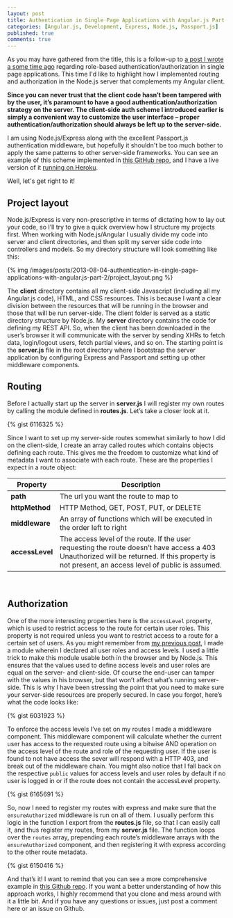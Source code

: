 ```yaml
---
layout: post
title: Authentication in Single Page Applications with Angular.js Part 2
categories: [Angular.js, Development, Express, Node.js, Passport.js]
published: true
comments: true
---
```

As you may have gathered from the title, this is a follow-up to <a href="http://www.frederiknakstad.com/authentication-in-single-page-applications-with-angular-js/">a post I wrote a some time ago</a> regarding role-based authentication/authorization in single page applications. This time I'd like to highlight how I implemented routing and authorization in the Node.js server that complements my Angular client.

**Since you can never trust that the client code hasn’t been tampered with by the user, it’s paramount to have a good authentication/authorization strategy on the server. The client-side auth scheme I introduced earlier is simply a convenient way to customize the user interface – proper authentication/authorization should always be left up to the server-side.** 

I am using Node.js/Express along with the excellent Passport.js authentication middleware, but hopefully it shouldn't be too much bother to apply the same patterns to other server-side frameworks. You can see an example of this scheme implemented in <a href="https://github.com/fnakstad/angular-client-side-auth">this GitHub repo</a>, and I have a live version of it <a href="http://angular-client-side-auth.herokuapp.com/">running on Heroku</a>. 

Well, let's get right to it!

## Project layout

Node.js/Express is very non-prescriptive in terms of dictating how to lay out your code, so I’ll try to give a quick overview how I structure my projects first. When working with Node.js/Angular I usually divide my code into server and client directories, and then split my server side code into controllers and models. So my directory structure will look something like this:

{% img /images/posts/2013-08-04-authentication-in-single-page-applications-with-angular.js-part-2/project_layout.png %}

The **client** directory contains all my client-side Javascript (including all my Angular.js code), HTML, and CSS resources. This is because I want a clear division between the resources that will be running in the browser and those that will be run server-side. The client folder is served as a static directory structure by Node.js. My **server** directory contains the code for defining my REST API. So, when the client has been downloaded in the user’s browser it will communicate with the server by sending XHRs to fetch data, login/logout users, fetch partial views, and so on. The starting point is the **server.js** file in the root directory where I bootstrap the server application by configuring Express and Passport and setting up other middleware components.

## Routing

Before I actually start up the server in **server.js** I will register my own routes by calling the module defined in **routes.js**. Let’s take a closer look at it.

{% gist 6116325 %}

Since I want to set up my server-side routes somewhat similarly to how I did on the client-side, I create an array called routes which contains objects defining each route. This gives me the freedom to customize what kind of metadata I want to associate with each route. These are the properties I expect in a route object:

Property    | Description
------------|-------------
**path**        | The url you want the route to map to
**httpMethod**  | HTTP Method, GET, POST, PUT, or DELETE
**middleware**  | An array of functions which will be executed in the order left to right
**accessLevel** | The access level of the route. If the user requesting the route doesn’t have access a 403 Unauthorized will be returned. If this property is not present, an access level of public is assumed.

<br />

## Authorization

One of the more interesting properties here is the <code>accessLevel</code> property, which is used to restrict access to the route for certain user roles. This property is not required unless you want to restrict access to a route for a certain set of users. As you might remember from <a href="http://www.frederiknakstad.com/authentication-in-single-page-applications-with-angular-js/">my previous post</a>, I made a module wherein I declared all user roles and access levels. I used a little trick to make this module usable both in the browser and by Node.js. This ensures that the values used to define access levels and user roles are equal on the server- and client-side. Of course the end-user can tamper with the values in his browser, but that won’t affect what’s running server-side. This is why I have been stressing the point that you need to make sure your server-side resources are properly secured. In case you forgot, here’s what the code looks like:

{% gist 6031923 %}

To enforce the access levels I’ve set on my routes I made a middleware component. This middleware component will calculate whether the current user has access to the requested route using a bitwise AND operation on the access level of the route and role of the requesting user. If the user is found to not have access the sever will respond with a HTTP 403, and break out of the middleware chain. You might also notice that I fall back on the respective <code>public</code> values for access levels and user roles by default if no user is logged in or if the route does not contain the accessLevel property.

{% gist 6165691 %}

So, now I need to register my routes with express and make sure that the <code>ensureAuthorized</code> middleware is run on all of them. I usually perform this logic in the function I export from the **routes.js** file, so that I can easily call it, and thus register my routes, from my **server.js** file. The function loops over the <code>routes</code> array, prepending each route’s middleware arrays with the <code>ensureAuthorized</code> component, and then registering it with express according to the other route metadata.

{% gist 6150416 %}

And that’s it! I want to remind that you can see a more comprehensive example in <a href="https://github.com/fnakstad/angular-client-side-auth">this Github repo</a>. If you want a better understanding of how this approach works, I highly recommend that you clone and mess around with it a little bit. And if you have any questions or issues, just post a comment here or an issue on Github.